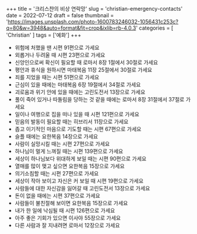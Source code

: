 +++
title = '크리스챤의 비상 연락망'
slug = 'christian-emergency-contacts'
date = 2022-07-12
draft = false
thumbnail = 'https://images.unsplash.com/photo-1600783246032-1056431c253c?q=80&w=3948&auto=format&fit=crop&ixlib=rb-4.0.3'
categories = [ 'Christian' ]
tags = ['예화']
+++

* 위험에 처했을 땐 시편 91편으로 가세요 
* 외롭거나 두려울 때 시편 23편으로 가세요 
* 신앙인으로써 확신이 필요할 때 로마서 8장 1절에서 30절로 가세요 
* 평안과 휴식을 원하시면 마태복음 11장 25절에서 30절로 가세요 
* 죄를 지었을 때는 시편 51편으로 가세요 
* 근심이 있을 때에는 마태복음 6장 19절에서 34절로 가세요 
* 괴로움과 위기 안에 있을 때에는 고린도전서 13장으로 가세요 
* 풀이 죽어 있거나 따돌림을 당하는 것 같을 때에는 로마서 8장 31절에서 37절로 가세요 
* 일이나 여행으로 집을 떠나 있을 때 시편 121편으로 가세요 
* 믿음의 발동이 필요할 때는 히브리서 11장으로 가세요 
* 좁고 이기적인 마음으로 기도할 때는 시편 67편으로 가세요 
* 슬플 때에는 요한복음 14장으로 가세요 
* 사람이 실망시킬 때는 시편 27편으로 가세요 
* 하나님이 멀게 느껴질 때는 시편 139편으로 가세요 
* 세상이 하나님보다 위대하게 보일 때는 시편 90편으로 가세요 
* 열매를 많이 맺고 싶으면 요한복음 15장으로 가세요 
* 의기소침할 때는 시편 27편으로 가세요 
* 세상이 작아 보이고 자신은 커 보일 때 시편 19편으로 가세요 
* 사람들에 대한 자신감을 잃어갈 때 고린도전서 13장으로 가세요 
* 돈이 없을 때에는 시편 37편으로 가세요 
* 사람들이 불친절해 보이면 요한복음 15장으로 가세요 
* 내가 한 일에 낙심될 때 시편 126편으로 가세요 
* 아주 좋은 기회가 있으면 이사야 55장으로 가세요 
* 다른 사람과 잘 지내려면 로마서 12장으로 가세요   
